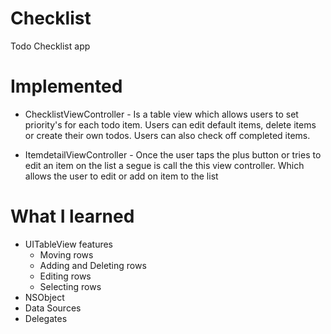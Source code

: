 # Checklist 
Todo Checklist app

# Implemented 
  * ChecklistViewController - Is a table view which allows users to set priority's for each todo item. Users can edit default
  items, delete items or create their own todos. Users can also check off completed items.
  
  * ItemdetailViewController - Once the user taps the plus button or tries to edit an item on the list a segue is call the 
  this view controller. Which allows the user to edit or add on item to the list 
  
 # What I learned 
  
  * UITableView features 
     - Moving rows
     - Adding and Deleting rows
     - Editing rows
     - Selecting rows
   * NSObject 
   * Data Sources 
   * Delegates
